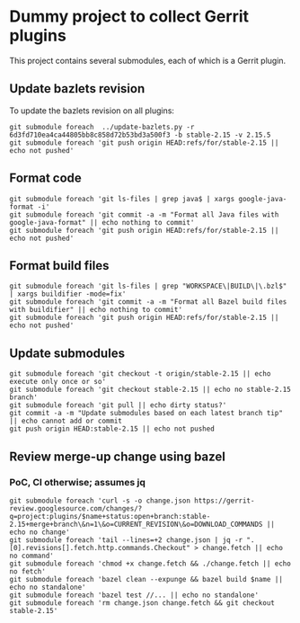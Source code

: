 # Dummy project to collect Gerrit plugins

This project contains several submodules, each of which is a Gerrit plugin.

## Update bazlets revision

To update the bazlets revision on all plugins:

```
git submodule foreach  ../update-bazlets.py -r 6d3fd710ea4ca44805bb8c858d72b53bd3a500f3 -b stable-2.15 -v 2.15.5
git submodule foreach 'git push origin HEAD:refs/for/stable-2.15 || echo not pushed'
```

## Format code

```
git submodule foreach 'git ls-files | grep java$ | xargs google-java-format -i'
git submodule foreach 'git commit -a -m "Format all Java files with google-java-format" || echo nothing to commit'
git submodule foreach 'git push origin HEAD:refs/for/stable-2.15 || echo not pushed'
```

## Format build files

```
git submodule foreach 'git ls-files | grep "WORKSPACE\|BUILD\|\.bzl$" | xargs buildifier -mode=fix'
git submodule foreach 'git commit -a -m "Format all Bazel build files with buildifier" || echo nothing to commit'
git submodule foreach 'git push origin HEAD:refs/for/stable-2.15 || echo not pushed'
```

## Update submodules

```
git submodule foreach 'git checkout -t origin/stable-2.15 || echo execute only once or so'
git submodule foreach 'git checkout stable-2.15 || echo no stable-2.15 branch'
git submodule foreach 'git pull || echo dirty status?'
git commit -a -m "Update submodules based on each latest branch tip" || echo cannot add or commit
git push origin HEAD:stable-2.15 || echo not pushed
```

## Review merge-up change using bazel
### PoC, CI otherwise; assumes jq

```
git submodule foreach 'curl -s -o change.json https://gerrit-review.googlesource.com/changes/?q=project:plugins/$name+status:open+branch:stable-2.15+merge+branch\&n=1\&o=CURRENT_REVISION\&o=DOWNLOAD_COMMANDS || echo no change'
git submodule foreach 'tail --lines=+2 change.json | jq -r ".[0].revisions[].fetch.http.commands.Checkout" > change.fetch || echo no command'
git submodule foreach 'chmod +x change.fetch && ./change.fetch || echo no fetch'
git submodule foreach 'bazel clean --expunge && bazel build $name || echo no standalone'
git submodule foreach 'bazel test //... || echo no standalone'
git submodule foreach 'rm change.json change.fetch && git checkout stable-2.15'
```

